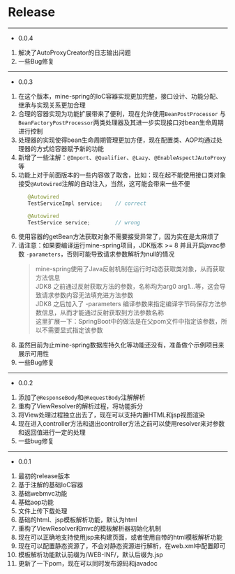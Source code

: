 # Release

--- 

- 0.0.4

1. 解决了AutoProxyCreator的日志输出问题
2. 一些Bug修复

---

- 0.0.3

1. 在这个版本，mine-spring的IoC容器实现更加完整，接口设计、功能分配、继承与实现关系更加合理
2. 合理的容器实现为功能扩展带来了便利，现在允许使用`BeanPostProcessor` 与 `BeanFactoryPostProcessor`两类处理器及其进一步实现接口对bean生命周期进行控制
3. 处理器的实现使得bean生命周期管理更加方便，现在配置类、AOP均通过处理器的方式给容器赋予新的功能
4. 新增了一些注解：`@Import`、`@Qualifier`、`@Lazy`、`@EnableAspectJAutoProxy`等
5. 功能上对于前面版本的一些内容做了取舍，比如：现在起不能使用接口类对象接受`@Autowired`注解的自动注入，当然，这可能会带来一些不便
    ```java
       @Autowired
       TestServiceImpl service;    // correct
   
       @Autowired
       TestService service;        // wrong
    ```
6. 使用容器的getBean方法获取对象不需要接受异常了，因为实在是太麻烦了
7. 请注意：如果要编译运行mine-spring项目，JDK版本 >= 8 并且开启javac参数 `-parameters`，否则可能导致请求参数解析为null的情况
    > mine-spring使用了Java反射机制在运行时动态获取类对象，从而获取方法信息  
     JDK8 之前通过反射获取方法的参数，名称均为arg0 arg1...等，这会导致请求参数内容无法填充进方法参数  
     JDK8 之后加入了 -parameters 编译参数来指定编译字节码保存方法参数信息，从而才能通过反射获取到方法参数名称  
     这里扩展一下：SpringBoot中的做法是在父pom文件中指定该参数，所以不需要显式指定该参数
7. 虽然目前为止mine-spring数据库持久化等功能还没有，准备做个示例项目来展示可用性
8. 一些Bug修复

---

- 0.0.2

1. 添加了`@ResponseBody`和`@RequestBody`注解解析
2. 重构了ViewResolver的解析过程，将功能拆分
3. 将View处理过程独立出去了，现在可以支持内置HTML和jsp视图渲染
4. 现在进入controller方法和退出controller方法之前可以使用resolver来对参数和返回值进行一定的处理
5. 一些bug修复

---

- 0.0.1

1. 最初的release版本
2. 基于注解的基础IoC容器
3. 基础webmvc功能
4. 基础aop功能
5. 文件上传下载处理
6. 基础的html、jsp模板解析功能，默认为html
7. 重构了ViewResolver和mvc的模板解析器初始化机制
8. 现在可以正确地支持使用jsp来构建页面，或者使用自带的html模板解析功能
9. 现在可以配置静态资源了，不会对静态资源进行解析，在web.xml中配置即可
10. 模板解析功能默认前缀为/WEB-INF/，默认后缀为.jsp
11. 更新了一下pom，现在可以同时发布源码和javadoc